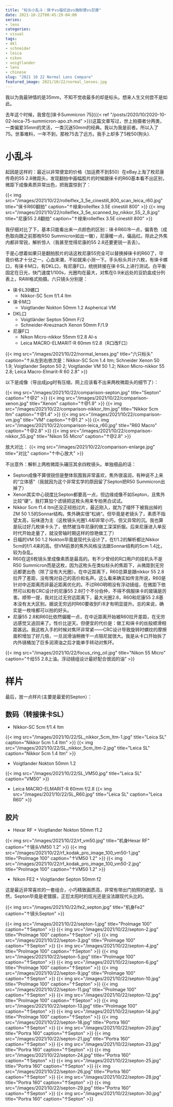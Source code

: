 ```yaml
---
title: "标头小乱斗：徕卡vs福伦达vs施耐德vs尼康"
date: 2021-10-22T00:45:29-04:00
series:
- lens
categories:
- visual
tags:
- dkl
- schneider
- leica
- nikon
- voigtlander
- lens
- chinese
slug: "2021 10 22 Normal Lens Compare"
featured_image: 2021/10/22/normal_lenses.jpg
---
```


我以为我最钟情的是35mm，不知不觉收最多的却是标头。想来人生又何尝不是如此。
<!--more-->

去年这个时候，我曾在[徕卡Summicron 75]({{< ref "/posts/2020/10/2020-10-02-leica-75-summicron-apo.zh.md" >}})这篇文章写过，世上拍摄者分两类，一类偏爱35mm的灵活，一类沉迷50mm的经典。我以为我是前者。所以入了75。世事难料，一年不到，那枚75去了远方。我手上却多了5枚50(狗头).

# 小乱斗

起因是这样的：最近以非常便宜的价格（加运费不到$50）在eBay上淘了枚尼康传奇的55 2.8微距头，发现翻拍中画幅胶片的时候跟徕卡的R60基本看不出区别，微距下成像素质异常出色，把我震惊到了：

{{< img src="/images/2021/10/22/rolleiflex_3_5e_cinestill_800_scan_leica_r60.jpg" title="徕卡R60翻拍" caption="↑禄来rolleiflex 3.5E cinestill 800" >}}
{{< img src="/images/2021/10/22/rolleiflex_3_5e_scanned_by_nikkor_55_2_8.jpg" title="尼康55 2.8翻拍" caption="↑禄来rolleiflex 3.5E cinestill 800" >}}

我仔细对比了下，基本只能看出来一点颜色的区别：徕卡R60冷一点，偏青色（成色取向跟之前那枚R50 Summicron如出一辙），尼康暖一点，偏品红。除此之外焦内都非常锐，解析惊人（我甚至觉得尼康的55 2.8还要更锐一丢丢）。

于是心想着如果只是翻拍胶片的话这枚尼康55完全可以替换掉徕卡的R60了，毕竟价格才十分之一。心血来潮，不如就来小测一下。手头标头共计六枚，有徕卡螺口，有徕卡M口，有DKL口，有尼康F口，统统转接在徕卡SL上进行测试。白平衡固定在日光，快门速度1/100s，光圈均在最大，对焦在0.9米远处的豆奶盒成分列表上，RAW格式拍摄。六只镜头分别是：

* 徕卡L39螺口
    - Nikkor-SC 5cm f/1.4 ltm
* 徕卡M口
    - Voigtlander Nokton 50mm 1.2 Aspherical VM
* DKL口
    - Voigtländer Septon 50mm F/2
    - Schneider-Kreuznach Xenon 50mm F/1.9
* 尼康F口
    - Nikon Micro-nikkor 55mm f/2.8 AI-s
    - Leica MACRO-ELMARIT-R 60mm f/2.8（R口改F口）

{{< img src="/images/2021/10/22/normal_lenses.jpg" title="六只标头" caption="↑从左到右依次是：Nikkor-SC 5cm 1.4 ltm; Schneider Xenon 50 1.9; Voigtlander Septon 50 2; Voigtlander VM 50 1.2; Nikon Micro-nikkor 55 2.8; Leica Macro-Elmarit-R 60 2.8" >}}

以下是成像（导出成jpg时有压缩，网上应该看不出来两枚微距头的细节了）：

{{< img src="/images/2021/10/22/comparison-septon.jpg" title="Septon" caption="↑@2" >}}
{{< img src="/images/2021/10/22/comparison-xenon.jpg" title="Xenon" caption="↑@1.9" >}}
{{< img src="/images/2021/10/22/comparison-nikkor_ltm.jpg" title="Nikkor 5cm ltm" caption="↑@1.4" >}}
{{< img src="/images/2021/10/22/comparison-vm.jpg" title="VM" caption="↑@1.2" >}}
{{< img src="/images/2021/10/22/comparison-leica_r60.jpg" title="R60 Macro" caption="↑@2.8" >}}
{{< img src="/images/2021/10/22/comparison-nikkor_55.jpg" title="Nikon 55 Micro" caption="↑@2.8" >}}

放大对比：
{{< img src="/images/2021/10/22/comparison-enlarge.jpg" title="对比" caption="↑中心放大" >}}

不出意外：解析上两枚微距头碾压其余四枚镜头。单独细品的话：

* Septon成像不算很锐但是整体氛围我非常喜欢，焦外很温润，有种说不上来的“立体感”（我就因为这个非常玄学的原因留了Septon把R50 Summicron出掉了）
* Xenon其实中心锐度比Septon都要高一点，但边缘成像不如Septon，且焦外比较”硬“。我打算加个滤镜把这枚头用来专拍黑白试试。
* Nikkor 5cm f1.4 ltm还没正经拍过片，最近刚入，就为了缅怀下被我出掉的ZM 50 1.5的Sonnar结构。焦外确实很”松纳“。但毕竟是老镜头了，素质不指望太高，玩味道为主（这枚镜头光圈1.4却非常小巧，但又异常的沉。我也算是玩过好几枚徕卡头了，依然被当年尼康的做工深深折服。后来尼康进入单反时代开始走量了，就没旁轴时期这样的惊艳做工了）
* 日福的VM 50 1.2 Nokton毕竟是现代头设计了，在f/1.2的解析都比Nikkor 5cm的f/1.4来的高。但VM前景的焦外风格没法跟Sonnar结构的5cm 1.4比，较为杂乱。
* R60在这6枚镜头里成像素质是最高的。有不少曾经的R口用户的挂机头不是R50 Summicron而是这枚，因为这枚头在类似标头的焦距下，从微距到无穷远都更出色（除了没有大光圈）。在中近距离下，R60总算是跟nikkor 55 2.8拉开了差距，没有愧对自己的高价和名声。这么看来确实如传言所说，R60是针对中近距离而非最近距离优化的。不过R60明明没有浮动镜组，在微距下依然可以和有CRC设计的尼康55 2.8打个不分伯仲，不得不佩服徕卡的玻璃是厉害。顺带一提，我对比过无穷远距离下，最大光圈2.8，R60和尼康55 2.8基本没有太大区别。据说无穷远时R60要收到F/8才有明显提升。总的来说，确实是一枚啥都可以拍的好头。
* 尼康55 2.8和R60比依然偏暖一点，在中近距离开始被R60拉开差距，在无穷远感觉又追回来了。性价比逆天。但便宜的代价是：做工和徕卡的丝般顺滑相距甚远。我这枚入手的时候对焦环非常紧——CRC设计导致旋转时螺纹的摩擦面积增加了好几倍，一旦润滑油稍微干一点阻尼就很大。我是从卡口开始拆了内外镜桶加了巨多润滑油之后才能单手转动对焦环。

{{< img src="/images/2021/10/22/focus_ring_oil.jpg" title="Nikon 55 Micro" caption="↑给55 2.8上油。浮动镜组设计最好配合很润的油" >}}

# 样片

最后，放一点样片(主要是最爱的Septon）：

## 数码（转接徕卡SL）

* Nikkor-SC 5cm f/1.4 ltm

{{< img src="/images/2021/10/22/SL_nikkor_5cm_ltm-1.jpg" title="Leica SL" caption="Nikkor 5cm 1.4 ltm" >}}
{{< img src="/images/2021/10/22/SL_nikkor_5cm_ltm-2.jpg" title="Leica SL" caption="Nikkor 5cm 1.4 ltm" >}}

* Voigtlander Nokton 50mm 1.2

{{< img src="/images/2021/10/22/SL_VM50.jpg" title="Leica SL" caption="VM50" >}}

* Leica MACRO-ELMARIT-R 60mm f/2.8
{{< img src="/images/2021/10/22/SL_R60.jpg" title="Leica SL" caption="Leica R60" >}}

## 胶片

* Hexar RF + Voigtlander Nokton 50mm f1.2

{{< img src="/images/2021/10/22/rf_vm50.jpg" title="机身Hexar RF" caption="↑镜头VM50 1.2" >}}
{{< img src="/images/2021/10/22/rf_kodak_pro_image_100_vm50-1.jpg" title="ProImage 100" caption="↑VM50 1.2" >}}
{{< img src="/images/2021/10/22/rf_kodak_pro_image_100_vm50-2.jpg" title="ProImage 100" caption="↑VM50 1.2" >}}

* Nikon FE2 + Voigtlander Septon 50mm f2

这是最近非常喜欢的一套组合，小巧精致画质高，非常有带出门拍照的欲望。当然，Septon毕竟是老镀膜，正怼太阳时的炫光还是没法跟现代头比的。

{{< img src="/images/2021/10/22/fe2_septon.jpg" title="机身Fe2" caption="↑镜头Septon" >}}

{{< img src="/images/2021/10/22/septon-1.jpg" title="ProImage 100" caption="↑Septon" >}}
{{< img src="/images/2021/10/22/septon-2.jpg" title="ProImage 100" caption="↑Septon" >}}
{{< img src="/images/2021/10/22/septon-3.jpg" title="ProImage 100" caption="↑Septon" >}}
{{< img src="/images/2021/10/22/septon-4.jpg" title="ProImage 100" caption="↑Septon" >}}
{{< img src="/images/2021/10/22/septon-5.jpg" title="ProImage 100" caption="↑Septon" >}}
{{< img src="/images/2021/10/22/septon-6.jpg" title="ProImage 100" caption="↑Septon" >}}
{{< img src="/images/2021/10/22/septon-9.jpg" title="ProImage 100" caption="↑Septon" >}}
{{< img src="/images/2021/10/22/septon-10.jpg" title="ProImage 100" caption="↑Septon" >}}
{{< img src="/images/2021/10/22/septon-11.jpg" title="ProImage 100" caption="↑Septon" >}}
{{< img src="/images/2021/10/22/septon-12.jpg" title="ProImage 100" caption="↑Septon" >}}
{{< img src="/images/2021/10/22/septon-13.jpg" title="ProImage 100" caption="↑Septon" >}}
{{< img src="/images/2021/10/22/septon-14.jpg" title="ProImage 100" caption="↑Septon" >}}
{{< img src="/images/2021/10/22/septon-18.jpg" title="Portra 160" caption="↑Septon" >}}
{{< img src="/images/2021/10/22/septon-20.jpg" title="Portra 160" caption="↑Septon" >}}
{{< img src="/images/2021/10/22/septon-21.jpg" title="Portra 160" caption="↑Septon" >}}
{{< img src="/images/2021/10/22/septon-23.jpg" title="Portra 160" caption="↑Septon" >}}
{{< img src="/images/2021/10/22/septon-24.jpg" title="Portra 160" caption="↑Septon" >}}
{{< img src="/images/2021/10/22/septon-25.jpg" title="Portra 160" caption="↑Septon" >}}
{{< img src="/images/2021/10/22/septon-26.jpg" title="Portra 160" caption="↑Septon" >}}
{{< img src="/images/2021/10/22/septon-28.jpg" title="Portra 160" caption="↑Septon" >}}
{{< img src="/images/2021/10/22/septon-29.jpg" title="Portra 160" caption="↑Septon" >}}
{{< img src="/images/2021/10/22/septon-30.jpg" title="Portra 160" caption="↑Septon" >}}